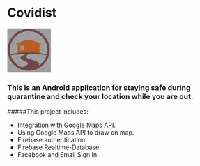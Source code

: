 # Covidist
![alt text](https://github.com/menaov/Covidist/blob/master/covidist.png "Covidist Logo")

### This is an Android application for staying safe during quarantine and check your location while you are out.

#####This project includes:
* Integration with Google Maps API.
* Using Google Maps API to draw on map.
* Firebase authentication.
* Firebase Realtime-Database.
* Facebook and Email Sign In.